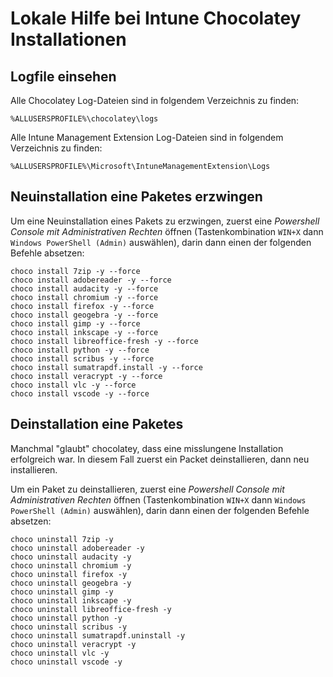 # Lokale Hilfe bei Intune Chocolatey Installationen

## Logfile einsehen

Alle Chocolatey Log-Dateien sind in folgendem Verzeichnis zu finden:

    %ALLUSERSPROFILE%\chocolatey\logs

Alle Intune Management Extension Log-Dateien sind in folgendem Verzeichnis zu finden:

    %ALLUSERSPROFILE%\Microsoft\IntuneManagementExtension\Logs


## Neuinstallation eine Paketes erzwingen

Um eine Neuinstallation eines Pakets zu erzwingen, zuerst eine _Powershell Console mit Administrativen Rechten_ öffnen  (Tastenkombination `WIN+X` dann `Windows PowerShell (Admin)` auswählen), darin dann einen der folgenden Befehle absetzen:

    choco install 7zip -y --force
    choco install adobereader -y --force
    choco install audacity -y --force
    choco install chromium -y --force
    choco install firefox -y --force
    choco install geogebra -y --force
    choco install gimp -y --force
    choco install inkscape -y --force
    choco install libreoffice-fresh -y --force
    choco install python -y --force
    choco install scribus -y --force
    choco install sumatrapdf.install -y --force
    choco install veracrypt -y --force
    choco install vlc -y --force
    choco install vscode -y --force

## Deinstallation eine Paketes

Manchmal "glaubt" chocolatey, dass eine misslungene Installation erfolgreich war. In diesem Fall zuerst ein Packet deinstallieren, dann neu installieren.

Um ein Paket zu deinstallieren, zuerst eine _Powershell Console mit Administrativen Rechten_ öffnen  (Tastenkombination `WIN+X` dann `Windows PowerShell (Admin)` auswählen), darin dann einen der folgenden Befehle absetzen:

    choco uninstall 7zip -y
    choco uninstall adobereader -y
    choco uninstall audacity -y
    choco uninstall chromium -y
    choco uninstall firefox -y
    choco uninstall geogebra -y
    choco uninstall gimp -y
    choco uninstall inkscape -y
    choco uninstall libreoffice-fresh -y
    choco uninstall python -y
    choco uninstall scribus -y
    choco uninstall sumatrapdf.uninstall -y
    choco uninstall veracrypt -y
    choco uninstall vlc -y
    choco uninstall vscode -y

